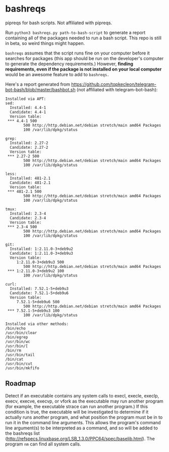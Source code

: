 # bashreqs
pipreqs for bash scripts. Not affiliated with pipreqs.

Run `python3 bashreqs.py path-to-bash-script` to generate a report containing all of the packages needed to run a bash script. This repo is still in beta, so weird things might happen.

`bashreqs` assumes that the script runs fine on your computer before it searches for packages (this app should be run on the developer's computer to generate the dependency requirements.) However, **finding requirements, even if the package is not installed on your local computer** would be an awesome feature to add to `bashreqs.`

Here's a report generated from https://github.com/topkecleon/telegram-bot-bash/blob/master/bashbot.sh (not affiliated with telegram-bot-bash):


```
Installed via APT:
sed:
  Installed: 4.4-1
  Candidate: 4.4-1
  Version table:
 *** 4.4-1 500
        500 http://http.debian.net/debian stretch/main amd64 Packages
        100 /var/lib/dpkg/status

grep:
  Installed: 2.27-2
  Candidate: 2.27-2
  Version table:
 *** 2.27-2 500
        500 http://http.debian.net/debian stretch/main amd64 Packages
        100 /var/lib/dpkg/status

less:
  Installed: 481-2.1
  Candidate: 481-2.1
  Version table:
 *** 481-2.1 500
        500 http://http.debian.net/debian stretch/main amd64 Packages
        100 /var/lib/dpkg/status

tmux:
  Installed: 2.3-4
  Candidate: 2.3-4
  Version table:
 *** 2.3-4 500
        500 http://http.debian.net/debian stretch/main amd64 Packages
        100 /var/lib/dpkg/status

git:
  Installed: 1:2.11.0-3+deb9u2
  Candidate: 1:2.11.0-3+deb9u3
  Version table:
     1:2.11.0-3+deb9u3 500
        500 http://http.debian.net/debian stretch/main amd64 Packages
 *** 1:2.11.0-3+deb9u2 100
        100 /var/lib/dpkg/status

curl:
  Installed: 7.52.1-5+deb9u3
  Candidate: 7.52.1-5+deb9u6
  Version table:
     7.52.1-5+deb9u6 500
        500 http://http.debian.net/debian stretch/main amd64 Packages
 *** 7.52.1-5+deb9u3 100
        100 /var/lib/dpkg/status

Installed via other methods:
/bin/echo
/usr/bin/clear
/bin/egrep
/usr/bin/wc
/usr/bin/[
/bin/rm
/usr/bin/tail
/bin/cat
/usr/bin/cut
/usr/bin/mkfifo
```

## Roadmap

Detect if an executable contains any system calls to execl, execle, execlp, execv, execve, execvp, or vfork as the executable may run another program (for example, the executable strace can run another program.) If this condition is true, the executable will be investigated to determine if it actually runs another program, and what position the program must be in to run it in the command line arguments. This allows the program's command line argument(s) to be interpreted as a command, and so will be added to the bashreqs list (http://refspecs.linuxbase.org/LSB_1.3.0/PPC64/spec/baselib.html). The program `nm` can find all system calls.
